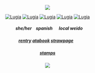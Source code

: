 

<p align="center">
<img src="https://64.media.tumblr.com/9fd58a223da5e52b91d47881cf65c269/c3f2bfed2dca505a-71/s1280x1920/8d02d53e1c85f858ce0e5168c3b2efd7fbeff53c.pnj"/>
  
</p>

<p align="center">
<a href="https://pokemondb.net/pokedex/lugia"><img src="https://files.catbox.moe/nfmdcf.gif" alt="Lugia"></a>  
<a href="https://pokemondb.net/pokedex/lugia"><img src="https://files.catbox.moe/dr74pt.gif" alt="Lugia"></a>
  <a href="https://pokemondb.net/pokedex/lugia"><img src="https://files.catbox.moe/1s5ro4.gif" alt="Lugia"></a>
  <a href="https://pokemondb.net/pokedex/lugia"><img src="https://files.catbox.moe/jnz3zi.gif" alt="Lugia"></a>
  <a href="https://pokemondb.net/pokedex/lugia"><img src="https://files.catbox.moe/kn979u.gif" alt="Lugia"></a>
<div align="center">
  
##### <p align="center">⠀she/her⠀ spanish⠀⠀local weido
##### [rentry](https://rentry.co/starpkm)  [atabook](https://starpkmn.atabook.org/)  [strawpage](https://starpkmn.straw.page)⠀
##### [stamps](https://github.com/m4inecoons/bobtail/blob/main/README.md)

  

![](https://komarev.com/ghpvc/?username=starpkmn&color=6b4a94&style=flat-square&label=ꔫ)


